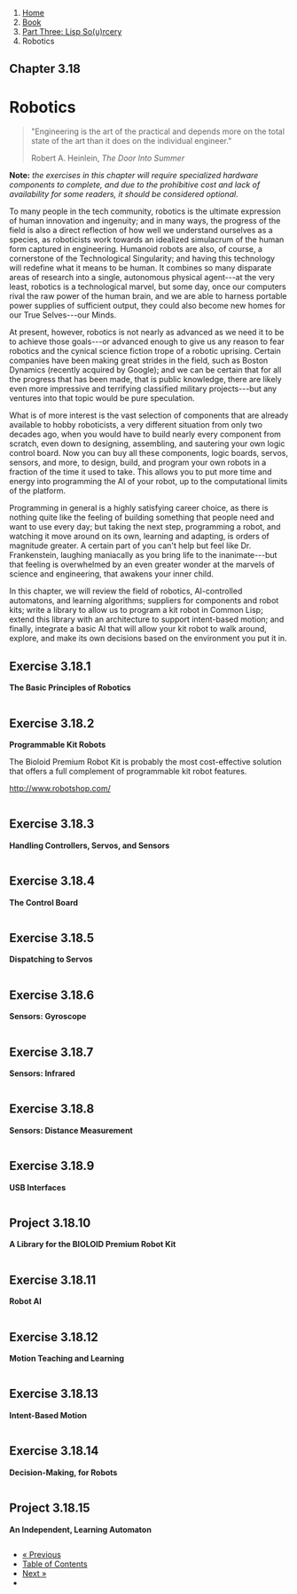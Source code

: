 <ol class="breadcrumb">
  <li><a href="/">Home</a></li>
  <li><a href="/book/">Book</a></li>
  <li><a href="/book/3-00-00-overview/">Part Three: Lisp So(u)rcery</a></li>
  <li class="active">Robotics</li>
</ol>

## Chapter 3.18

# Robotics

> "Engineering is the art of the practical and depends more on the total state of the art than it does on the individual engineer."
> <footer>Robert A. Heinlein, <em>The Door Into Summer</em></footer>

**Note:** *the exercises in this chapter will require specialized hardware components to complete, and due to the prohibitive cost and lack of availability for some readers, it should be considered optional*.

To many people in the tech community, robotics is the ultimate expression of human innovation and ingenuity; and in many ways, the progress of the field is also a direct reflection of how well we understand ourselves as a species, as roboticists work towards an idealized simulacrum of the human form captured in engineering.  Humanoid robots are also, of course, a cornerstone of the Technological Singularity; and having this technology will redefine what it means to be human.  It combines so many disparate areas of research into a single, autonomous physical agent---at the very least, robotics is a technological marvel, but some day, once our computers rival the raw power of the human brain, and we are able to harness portable power supplies of sufficient output, they could also become new homes for our True Selves---our Minds.

At present, however, robotics is not nearly as advanced as we need it to be to achieve those goals---or advanced enough to give us any reason to fear robotics and the cynical science fiction trope of a robotic uprising.  Certain companies have been making great strides in the field, such as Boston Dynamics (recently acquired by Google); and we can be certain that for all the progress that has been made, that is public knowledge, there are likely even more impressive and terrifying classified military projects---but any ventures into that topic would be pure speculation.

What is of more interest is the vast selection of components that are already available to hobby roboticists, a very different situation from only two decades ago, when you would have to build nearly every component from scratch, even down to designing, assembling, and sautering your own logic control board.  Now you can buy all these components, logic boards, servos, sensors, and more, to design, build, and program your own robots in a fraction of the time it used to take.  This allows you to put more time and energy into programming the AI of your robot, up to the computational limits of the platform.

Programming in general is a highly satisfying career choice, as there is nothing quite like the feeling of building something that people need and want to use every day; but taking the next step, programming a robot, and watching it move around on its own, learning and adapting, is orders of magnitude greater.  A certain part of you can't help but feel like Dr. Frankenstein, laughing maniacally as you bring life to the inanimate---but that feeling is overwhelmed by an even greater wonder at the marvels of science and engineering, that awakens your inner child.

In this chapter, we will review the field of robotics, AI-controlled automatons, and learning algorithms; suppliers for components and robot kits; write a library to allow us to program a kit robot in Common Lisp; extend this library with an architecture to support intent-based motion; and finally, integrate a basic AI that will allow your kit robot to walk around, explore, and make its own decisions based on the environment you put it in.

## Exercise 3.18.1

**The Basic Principles of Robotics**

```lisp

```

## Exercise 3.18.2

**Programmable Kit Robots**

The Bioloid Premium Robot Kit is probably the most cost-effective solution that offers a full complement of programmable kit robot features.

http://www.robotshop.com/

```lisp

```

## Exercise 3.18.3

**Handling Controllers, Servos, and Sensors**

```lisp

```

## Exercise 3.18.4

**The Control Board**

```lisp

```

## Exercise 3.18.5

**Dispatching to Servos**

```lisp

```

## Exercise 3.18.6

**Sensors: Gyroscope**

```lisp

```

## Exercise 3.18.7

**Sensors: Infrared**

```lisp

```

## Exercise 3.18.8

**Sensors: Distance Measurement**

```lisp

```

## Exercise 3.18.9

**USB Interfaces**

```lisp

```

## Project 3.18.10

**A Library for the BIOLOID Premium Robot Kit**

```lisp

```

## Exercise 3.18.11

**Robot AI**

```lisp

```

## Exercise 3.18.12

**Motion Teaching and Learning**

```lisp

```

## Exercise 3.18.13

**Intent-Based Motion**

```lisp

```

## Exercise 3.18.14

**Decision-Making, for Robots**

```lisp

```

## Project 3.18.15

**An Independent, Learning Automaton**

```lisp

```

<ul class="pager">
  <li class="previous"><a href="/book/3-17-00-ai/">&laquo; Previous</a></li>
  <li><a href="/book/">Table of Contents</a></li>
  <li class="next"><a href="/book/3-19-00-space-tech.md">Next &raquo;</a><li>
</ul>
